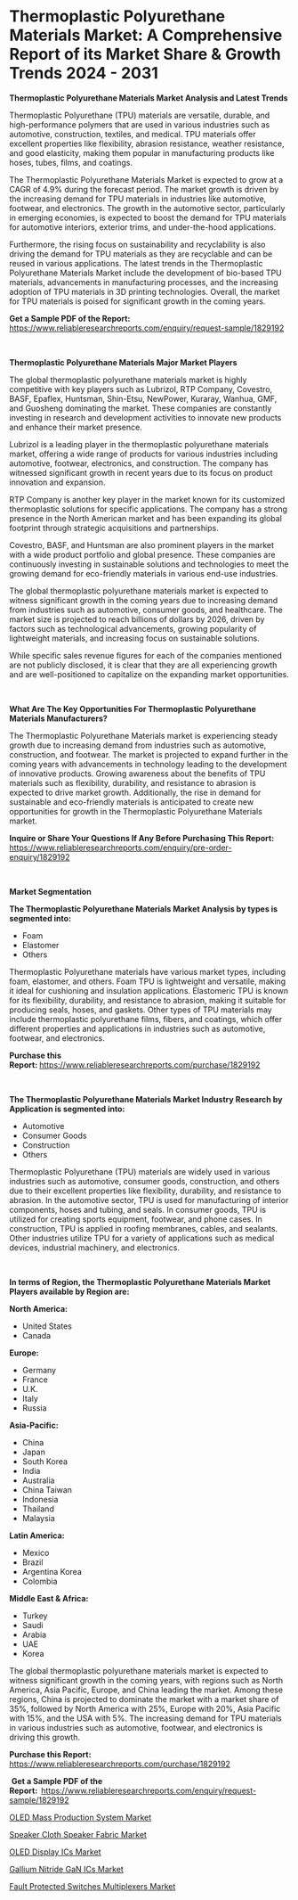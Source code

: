 <p><h1>Thermoplastic Polyurethane Materials Market: A Comprehensive Report of its Market Share & Growth Trends 2024 - 2031</h1></p><p><strong>Thermoplastic Polyurethane Materials Market Analysis and Latest Trends</strong></p>
<p><p>Thermoplastic Polyurethane (TPU) materials are versatile, durable, and high-performance polymers that are used in various industries such as automotive, construction, textiles, and medical. TPU materials offer excellent properties like flexibility, abrasion resistance, weather resistance, and good elasticity, making them popular in manufacturing products like hoses, tubes, films, and coatings.</p><p>The Thermoplastic Polyurethane Materials Market is expected to grow at a CAGR of 4.9% during the forecast period. The market growth is driven by the increasing demand for TPU materials in industries like automotive, footwear, and electronics. The growth in the automotive sector, particularly in emerging economies, is expected to boost the demand for TPU materials for automotive interiors, exterior trims, and under-the-hood applications.</p><p>Furthermore, the rising focus on sustainability and recyclability is also driving the demand for TPU materials as they are recyclable and can be reused in various applications. The latest trends in the Thermoplastic Polyurethane Materials Market include the development of bio-based TPU materials, advancements in manufacturing processes, and the increasing adoption of TPU materials in 3D printing technologies. Overall, the market for TPU materials is poised for significant growth in the coming years.</p></p>
<p><strong>Get a Sample PDF of the Report:&nbsp;</strong> <a href="https://www.reliableresearchreports.com/enquiry/request-sample/1829192">https://www.reliableresearchreports.com/enquiry/request-sample/1829192</a></p>
<p>&nbsp;</p>
<p><strong>Thermoplastic Polyurethane Materials Major Market Players</strong></p>
<p><p>The global thermoplastic polyurethane materials market is highly competitive with key players such as Lubrizol, RTP Company, Covestro, BASF, Epaflex, Huntsman, Shin-Etsu, NewPower, Kuraray, Wanhua, GMF, and Guosheng dominating the market. These companies are constantly investing in research and development activities to innovate new products and enhance their market presence.</p><p>Lubrizol is a leading player in the thermoplastic polyurethane materials market, offering a wide range of products for various industries including automotive, footwear, electronics, and construction. The company has witnessed significant growth in recent years due to its focus on product innovation and expansion.</p><p>RTP Company is another key player in the market known for its customized thermoplastic solutions for specific applications. The company has a strong presence in the North American market and has been expanding its global footprint through strategic acquisitions and partnerships.</p><p>Covestro, BASF, and Huntsman are also prominent players in the market with a wide product portfolio and global presence. These companies are continuously investing in sustainable solutions and technologies to meet the growing demand for eco-friendly materials in various end-use industries.</p><p>The global thermoplastic polyurethane materials market is expected to witness significant growth in the coming years due to increasing demand from industries such as automotive, consumer goods, and healthcare. The market size is projected to reach billions of dollars by 2026, driven by factors such as technological advancements, growing popularity of lightweight materials, and increasing focus on sustainable solutions.</p><p>While specific sales revenue figures for each of the companies mentioned are not publicly disclosed, it is clear that they are all experiencing growth and are well-positioned to capitalize on the expanding market opportunities.</p></p>
<p>&nbsp;</p>
<p><strong>What Are The Key Opportunities For Thermoplastic Polyurethane Materials Manufacturers?</strong></p>
<p><p>The Thermoplastic Polyurethane Materials market is experiencing steady growth due to increasing demand from industries such as automotive, construction, and footwear. The market is projected to expand further in the coming years with advancements in technology leading to the development of innovative products. Growing awareness about the benefits of TPU materials such as flexibility, durability, and resistance to abrasion is expected to drive market growth. Additionally, the rise in demand for sustainable and eco-friendly materials is anticipated to create new opportunities for growth in the Thermoplastic Polyurethane Materials market.</p></p>
<p><strong>Inquire or Share Your Questions If Any Before Purchasing This Report:</strong> <a href="https://www.reliableresearchreports.com/enquiry/pre-order-enquiry/1829192">https://www.reliableresearchreports.com/enquiry/pre-order-enquiry/1829192</a></p>
<p>&nbsp;</p>
<p><strong>Market Segmentation</strong></p>
<p><strong>The Thermoplastic Polyurethane Materials Market Analysis by types is segmented into:</strong></p>
<p><ul><li>Foam</li><li>Elastomer</li><li>Others</li></ul></p>
<p><p>Thermoplastic Polyurethane materials have various market types, including foam, elastomer, and others. Foam TPU is lightweight and versatile, making it ideal for cushioning and insulation applications. Elastomeric TPU is known for its flexibility, durability, and resistance to abrasion, making it suitable for producing seals, hoses, and gaskets. Other types of TPU materials may include thermoplastic polyurethane films, fibers, and coatings, which offer different properties and applications in industries such as automotive, footwear, and electronics.</p></p>
<p><strong>Purchase this Report:&nbsp;</strong><a href="https://www.reliableresearchreports.com/purchase/1829192">https://www.reliableresearchreports.com/purchase/1829192</a></p>
<p>&nbsp;</p>
<p><strong>The Thermoplastic Polyurethane Materials Market Industry Research by Application is segmented into:</strong></p>
<p><ul><li>Automotive</li><li>Consumer Goods</li><li>Construction</li><li>Others</li></ul></p>
<p><p>Thermoplastic Polyurethane (TPU) materials are widely used in various industries such as automotive, consumer goods, construction, and others due to their excellent properties like flexibility, durability, and resistance to abrasion. In the automotive sector, TPU is used for manufacturing of interior components, hoses and tubing, and seals. In consumer goods, TPU is utilized for creating sports equipment, footwear, and phone cases. In construction, TPU is applied in roofing membranes, cables, and sealants. Other industries utilize TPU for a variety of applications such as medical devices, industrial machinery, and electronics.</p></p>
<p>&nbsp;</p>
<p><strong>In terms of Region, the Thermoplastic Polyurethane Materials Market Players available by Region are:</strong></p>
<p>
    <p> <strong> North America: </strong>
        <ul>
            <li>United States</li>
            <li>Canada</li>
        </ul>
        </p> 
    <p> <strong> Europe: </strong>
        <ul>
            <li>Germany</li>
            <li>France</li>
            <li>U.K.</li>
            <li>Italy</li>
            <li>Russia</li>
        </ul>
        </p> 
    <p> <strong> Asia-Pacific: </strong>
        <ul>
            <li>China</li>
            <li>Japan</li>
            <li>South Korea</li>
            <li>India</li>
            <li>Australia</li>
            <li>China Taiwan</li>
            <li>Indonesia</li>
            <li>Thailand</li>
            <li>Malaysia</li>
        </ul>
        </p> 
    <p> <strong> Latin America: </strong>
        <ul>
            <li>Mexico</li>
            <li>Brazil</li>
            <li>Argentina Korea</li>
            <li>Colombia</li>
        </ul>
        </p> 
    <p> <strong> Middle East & Africa: </strong>
        <ul>
            <li>Turkey</li>
            <li>Saudi</li>
            <li>Arabia</li>
            <li>UAE</li>
            <li>Korea</li>
        </ul>
    </p>
    </p>
<p><p>The global thermoplastic polyurethane materials market is expected to witness significant growth in the coming years, with regions such as North America, Asia Pacific, Europe, and China leading the market. Among these regions, China is projected to dominate the market with a market share of 35%, followed by North America with 25%, Europe with 20%, Asia Pacific with 15%, and the USA with 5%. The increasing demand for TPU materials in various industries such as automotive, footwear, and electronics is driving this growth.</p></p>
<p><strong>Purchase this Report: </strong><a href="https://www.reliableresearchreports.com/purchase/1829192">https://www.reliableresearchreports.com/purchase/1829192</a></p>
<p>&nbsp;<strong>Get a Sample PDF of the Report:&nbsp;&nbsp;</strong><a href="https://www.reliableresearchreports.com/enquiry/request-sample/1829192">https://www.reliableresearchreports.com/enquiry/request-sample/1829192</a></p>
<p><strong></strong></p>
<p><p><a href="https://medium.com/@jettreichel44/oled-mass-production-system-market-report-reveals-the-latest-trends-and-growth-opportunities-of-ad07362c203f">OLED Mass Production System Market</a></p><p><a href="https://medium.com/@kayliherzog567/speaker-cloth-speaker-fabric-market-report-reveals-the-latest-trends-and-growth-opportunities-of-229c5a18e48a">Speaker Cloth Speaker Fabric Market</a></p><p><a href="https://medium.com/@jettreichel44/oled-display-ics-market-comprehensive-assessment-by-type-application-and-geography-2202c19e2749">OLED Display ICs Market</a></p><p><a href="https://medium.com/@kayliherzog567/gallium-nitride-gan-ics-market-share-evolution-and-market-growth-trends-2024-2031-246e96a9a19d">Gallium Nitride GaN ICs Market</a></p><p><a href="https://medium.com/@vidyap2912/fault-protected-switches-multiplexers-market-exploring-market-share-market-trends-and-future-7147c6ce0ffe">Fault Protected Switches Multiplexers Market</a></p></p>